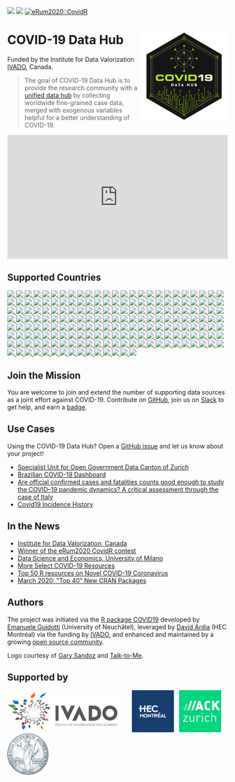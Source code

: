 [![](https://storage.covid19datahub.io/downloads/total.svg)](https://covid19datahub.io/articles/data.html) [![](https://img.shields.io/badge/doi-10.13140/RG.2.2.11649.81763-orange.svg)](https://www.researchgate.net/publication/340771808_COVID-19_Data_Hub)
[![eRum2020::CovidR](https://badgen.net/https/runkit.io/erum2020-covidr/badge/branches/master/covid19datahub?cache=300)](https://milano-r.github.io/erum2020-covidr-contest/covid19datahub.html)

# COVID-19 Data Hub <img src="man/figures/logo.png" width="200" align="right" />

Funded by the Institute for Data Valorization [IVADO](https://ivado.ca/en/), Canada.

> The goal of COVID-19 Data Hub is to provide the research community with a [unified data hub](https://covid19datahub.io/articles/data.html) by collecting worldwide fine-grained case data, merged with exogenous variables helpful for a better understanding of COVID-19.

<style>.embed-container { position: relative; padding-bottom: 56.25%; height: 0; overflow: hidden; max-width: 100%; } .embed-container iframe, .embed-container object, .embed-container embed { position: absolute; top: 0; left: 0; width: 100%; height: 100%; }</style><div class='embed-container'><iframe src='https://www.youtube.com/embed/Uj6zTnZWJWA?rel=0' frameborder='0' allowfullscreen></iframe></div>

## Supported Countries

<a href="/articles/iso/AFG.html">
  <img src="https://www.countryflags.io/AF/flat/64.png" style="display:inline-block">
</a><a href="/articles/iso/AGO.html">
  <img src="https://www.countryflags.io/AO/flat/64.png" style="display:inline-block">
</a><a href="/articles/iso/ALB.html">
  <img src="https://www.countryflags.io/AL/flat/64.png" style="display:inline-block">
</a><a href="/articles/iso/AND.html">
  <img src="https://www.countryflags.io/AD/flat/64.png" style="display:inline-block">
</a><a href="/articles/iso/ARE.html">
  <img src="https://www.countryflags.io/AE/flat/64.png" style="display:inline-block">
</a><a href="/articles/iso/ARG.html">
  <img src="https://www.countryflags.io/AR/flat/64.png" style="display:inline-block">
</a><a href="/articles/iso/ARM.html">
  <img src="https://www.countryflags.io/AM/flat/64.png" style="display:inline-block">
</a><a href="/articles/iso/ASM.html">
  <img src="https://www.countryflags.io/AS/flat/64.png" style="display:inline-block">
</a><a href="/articles/iso/ATG.html">
  <img src="https://www.countryflags.io/AG/flat/64.png" style="display:inline-block">
</a><a href="/articles/iso/AUS.html">
  <img src="https://www.countryflags.io/AU/flat/64.png" style="display:inline-block">
</a><a href="/articles/iso/AUT.html">
  <img src="https://www.countryflags.io/AT/flat/64.png" style="display:inline-block">
</a><a href="/articles/iso/AZE.html">
  <img src="https://www.countryflags.io/AZ/flat/64.png" style="display:inline-block">
</a><a href="/articles/iso/BDI.html">
  <img src="https://www.countryflags.io/BI/flat/64.png" style="display:inline-block">
</a><a href="/articles/iso/BEL.html">
  <img src="https://www.countryflags.io/BE/flat/64.png" style="display:inline-block">
</a><a href="/articles/iso/BEN.html">
  <img src="https://www.countryflags.io/BJ/flat/64.png" style="display:inline-block">
</a><a href="/articles/iso/BFA.html">
  <img src="https://www.countryflags.io/BF/flat/64.png" style="display:inline-block">
</a><a href="/articles/iso/BGD.html">
  <img src="https://www.countryflags.io/BD/flat/64.png" style="display:inline-block">
</a><a href="/articles/iso/BGR.html">
  <img src="https://www.countryflags.io/BG/flat/64.png" style="display:inline-block">
</a><a href="/articles/iso/BHR.html">
  <img src="https://www.countryflags.io/BH/flat/64.png" style="display:inline-block">
</a><a href="/articles/iso/BHS.html">
  <img src="https://www.countryflags.io/BS/flat/64.png" style="display:inline-block">
</a><a href="/articles/iso/BIH.html">
  <img src="https://www.countryflags.io/BA/flat/64.png" style="display:inline-block">
</a><a href="/articles/iso/BLR.html">
  <img src="https://www.countryflags.io/BY/flat/64.png" style="display:inline-block">
</a><a href="/articles/iso/BLZ.html">
  <img src="https://www.countryflags.io/BZ/flat/64.png" style="display:inline-block">
</a><a href="/articles/iso/BMU.html">
  <img src="https://www.countryflags.io/BM/flat/64.png" style="display:inline-block">
</a><a href="/articles/iso/BOL.html">
  <img src="https://www.countryflags.io/BO/flat/64.png" style="display:inline-block">
</a><a href="/articles/iso/BRA.html">
  <img src="https://www.countryflags.io/BR/flat/64.png" style="display:inline-block">
</a><a href="/articles/iso/BRB.html">
  <img src="https://www.countryflags.io/BB/flat/64.png" style="display:inline-block">
</a><a href="/articles/iso/BRN.html">
  <img src="https://www.countryflags.io/BN/flat/64.png" style="display:inline-block">
</a><a href="/articles/iso/BTN.html">
  <img src="https://www.countryflags.io/BT/flat/64.png" style="display:inline-block">
</a><a href="/articles/iso/BWA.html">
  <img src="https://www.countryflags.io/BW/flat/64.png" style="display:inline-block">
</a><a href="/articles/iso/CAF.html">
  <img src="https://www.countryflags.io/CF/flat/64.png" style="display:inline-block">
</a><a href="/articles/iso/CAN.html">
  <img src="https://www.countryflags.io/CA/flat/64.png" style="display:inline-block">
</a><a href="/articles/iso/CHE.html">
  <img src="https://www.countryflags.io/CH/flat/64.png" style="display:inline-block">
</a><a href="/articles/iso/CHL.html">
  <img src="https://www.countryflags.io/CL/flat/64.png" style="display:inline-block">
</a><a href="/articles/iso/CIV.html">
  <img src="https://www.countryflags.io/CI/flat/64.png" style="display:inline-block">
</a><a href="/articles/iso/CMR.html">
  <img src="https://www.countryflags.io/CM/flat/64.png" style="display:inline-block">
</a><a href="/articles/iso/COD.html">
  <img src="https://www.countryflags.io/CD/flat/64.png" style="display:inline-block">
</a><a href="/articles/iso/COG.html">
  <img src="https://www.countryflags.io/CG/flat/64.png" style="display:inline-block">
</a><a href="/articles/iso/COL.html">
  <img src="https://www.countryflags.io/CO/flat/64.png" style="display:inline-block">
</a><a href="/articles/iso/COM.html">
  <img src="https://www.countryflags.io/KM/flat/64.png" style="display:inline-block">
</a><a href="/articles/iso/CPV.html">
  <img src="https://www.countryflags.io/CV/flat/64.png" style="display:inline-block">
</a><a href="/articles/iso/CRI.html">
  <img src="https://www.countryflags.io/CR/flat/64.png" style="display:inline-block">
</a><a href="/articles/iso/CUB.html">
  <img src="https://www.countryflags.io/CU/flat/64.png" style="display:inline-block">
</a><a href="/articles/iso/CYP.html">
  <img src="https://www.countryflags.io/CY/flat/64.png" style="display:inline-block">
</a><a href="/articles/iso/CZE.html">
  <img src="https://www.countryflags.io/CZ/flat/64.png" style="display:inline-block">
</a><a href="/articles/iso/DEU.html">
  <img src="https://www.countryflags.io/DE/flat/64.png" style="display:inline-block">
</a><a href="/articles/iso/DJI.html">
  <img src="https://www.countryflags.io/DJ/flat/64.png" style="display:inline-block">
</a><a href="/articles/iso/DMA.html">
  <img src="https://www.countryflags.io/DM/flat/64.png" style="display:inline-block">
</a><a href="/articles/iso/DNK.html">
  <img src="https://www.countryflags.io/DK/flat/64.png" style="display:inline-block">
</a><a href="/articles/iso/DOM.html">
  <img src="https://www.countryflags.io/DO/flat/64.png" style="display:inline-block">
</a><a href="/articles/iso/DZA.html">
  <img src="https://www.countryflags.io/DZ/flat/64.png" style="display:inline-block">
</a><a href="/articles/iso/ECU.html">
  <img src="https://www.countryflags.io/EC/flat/64.png" style="display:inline-block">
</a><a href="/articles/iso/EGY.html">
  <img src="https://www.countryflags.io/EG/flat/64.png" style="display:inline-block">
</a><a href="/articles/iso/ERI.html">
  <img src="https://www.countryflags.io/ER/flat/64.png" style="display:inline-block">
</a><a href="/articles/iso/ESH.html">
  <img src="https://www.countryflags.io/EH/flat/64.png" style="display:inline-block">
</a><a href="/articles/iso/ESP.html">
  <img src="https://www.countryflags.io/ES/flat/64.png" style="display:inline-block">
</a><a href="/articles/iso/EST.html">
  <img src="https://www.countryflags.io/EE/flat/64.png" style="display:inline-block">
</a><a href="/articles/iso/ETH.html">
  <img src="https://www.countryflags.io/ET/flat/64.png" style="display:inline-block">
</a><a href="/articles/iso/FIN.html">
  <img src="https://www.countryflags.io/FI/flat/64.png" style="display:inline-block">
</a><a href="/articles/iso/FJI.html">
  <img src="https://www.countryflags.io/FJ/flat/64.png" style="display:inline-block">
</a><a href="/articles/iso/FRA.html">
  <img src="https://www.countryflags.io/FR/flat/64.png" style="display:inline-block">
</a><a href="/articles/iso/GAB.html">
  <img src="https://www.countryflags.io/GA/flat/64.png" style="display:inline-block">
</a><a href="/articles/iso/GBR.html">
  <img src="https://www.countryflags.io/GB/flat/64.png" style="display:inline-block">
</a><a href="/articles/iso/GEO.html">
  <img src="https://www.countryflags.io/GE/flat/64.png" style="display:inline-block">
</a><a href="/articles/iso/GHA.html">
  <img src="https://www.countryflags.io/GH/flat/64.png" style="display:inline-block">
</a><a href="/articles/iso/GIN.html">
  <img src="https://www.countryflags.io/GN/flat/64.png" style="display:inline-block">
</a><a href="/articles/iso/GMB.html">
  <img src="https://www.countryflags.io/GM/flat/64.png" style="display:inline-block">
</a><a href="/articles/iso/GNB.html">
  <img src="https://www.countryflags.io/GW/flat/64.png" style="display:inline-block">
</a><a href="/articles/iso/GNQ.html">
  <img src="https://www.countryflags.io/GQ/flat/64.png" style="display:inline-block">
</a><a href="/articles/iso/GRC.html">
  <img src="https://www.countryflags.io/GR/flat/64.png" style="display:inline-block">
</a><a href="/articles/iso/GRD.html">
  <img src="https://www.countryflags.io/GD/flat/64.png" style="display:inline-block">
</a><a href="/articles/iso/GTM.html">
  <img src="https://www.countryflags.io/GT/flat/64.png" style="display:inline-block">
</a><a href="/articles/iso/GUM.html">
  <img src="https://www.countryflags.io/GU/flat/64.png" style="display:inline-block">
</a><a href="/articles/iso/GUY.html">
  <img src="https://www.countryflags.io/GY/flat/64.png" style="display:inline-block">
</a><a href="/articles/iso/HND.html">
  <img src="https://www.countryflags.io/HN/flat/64.png" style="display:inline-block">
</a><a href="/articles/iso/HRV.html">
  <img src="https://www.countryflags.io/HR/flat/64.png" style="display:inline-block">
</a><a href="/articles/iso/HTI.html">
  <img src="https://www.countryflags.io/HT/flat/64.png" style="display:inline-block">
</a><a href="/articles/iso/HUN.html">
  <img src="https://www.countryflags.io/HU/flat/64.png" style="display:inline-block">
</a><a href="/articles/iso/IDN.html">
  <img src="https://www.countryflags.io/ID/flat/64.png" style="display:inline-block">
</a><a href="/articles/iso/IND.html">
  <img src="https://www.countryflags.io/IN/flat/64.png" style="display:inline-block">
</a><a href="/articles/iso/IRL.html">
  <img src="https://www.countryflags.io/IE/flat/64.png" style="display:inline-block">
</a><a href="/articles/iso/IRN.html">
  <img src="https://www.countryflags.io/IR/flat/64.png" style="display:inline-block">
</a><a href="/articles/iso/IRQ.html">
  <img src="https://www.countryflags.io/IQ/flat/64.png" style="display:inline-block">
</a><a href="/articles/iso/ISL.html">
  <img src="https://www.countryflags.io/IS/flat/64.png" style="display:inline-block">
</a><a href="/articles/iso/ISR.html">
  <img src="https://www.countryflags.io/IL/flat/64.png" style="display:inline-block">
</a><a href="/articles/iso/ITA.html">
  <img src="https://www.countryflags.io/IT/flat/64.png" style="display:inline-block">
</a><a href="/articles/iso/JAM.html">
  <img src="https://www.countryflags.io/JM/flat/64.png" style="display:inline-block">
</a><a href="/articles/iso/JOR.html">
  <img src="https://www.countryflags.io/JO/flat/64.png" style="display:inline-block">
</a><a href="/articles/iso/JPN.html">
  <img src="https://www.countryflags.io/JP/flat/64.png" style="display:inline-block">
</a><a href="/articles/iso/KAZ.html">
  <img src="https://www.countryflags.io/KZ/flat/64.png" style="display:inline-block">
</a><a href="/articles/iso/KEN.html">
  <img src="https://www.countryflags.io/KE/flat/64.png" style="display:inline-block">
</a><a href="/articles/iso/KGZ.html">
  <img src="https://www.countryflags.io/KG/flat/64.png" style="display:inline-block">
</a><a href="/articles/iso/KHM.html">
  <img src="https://www.countryflags.io/KH/flat/64.png" style="display:inline-block">
</a><a href="/articles/iso/KNA.html">
  <img src="https://www.countryflags.io/KN/flat/64.png" style="display:inline-block">
</a><a href="/articles/iso/KOR.html">
  <img src="https://www.countryflags.io/KR/flat/64.png" style="display:inline-block">
</a><a href="/articles/iso/KWT.html">
  <img src="https://www.countryflags.io/KW/flat/64.png" style="display:inline-block">
</a><a href="/articles/iso/LAO.html">
  <img src="https://www.countryflags.io/LA/flat/64.png" style="display:inline-block">
</a><a href="/articles/iso/LBN.html">
  <img src="https://www.countryflags.io/LB/flat/64.png" style="display:inline-block">
</a><a href="/articles/iso/LBR.html">
  <img src="https://www.countryflags.io/LR/flat/64.png" style="display:inline-block">
</a><a href="/articles/iso/LBY.html">
  <img src="https://www.countryflags.io/LY/flat/64.png" style="display:inline-block">
</a><a href="/articles/iso/LCA.html">
  <img src="https://www.countryflags.io/LC/flat/64.png" style="display:inline-block">
</a><a href="/articles/iso/LIE.html">
  <img src="https://www.countryflags.io/LI/flat/64.png" style="display:inline-block">
</a><a href="/articles/iso/LKA.html">
  <img src="https://www.countryflags.io/LK/flat/64.png" style="display:inline-block">
</a><a href="/articles/iso/LTU.html">
  <img src="https://www.countryflags.io/LT/flat/64.png" style="display:inline-block">
</a><a href="/articles/iso/LUX.html">
  <img src="https://www.countryflags.io/LU/flat/64.png" style="display:inline-block">
</a><a href="/articles/iso/LVA.html">
  <img src="https://www.countryflags.io/LV/flat/64.png" style="display:inline-block">
</a><a href="/articles/iso/MAR.html">
  <img src="https://www.countryflags.io/MA/flat/64.png" style="display:inline-block">
</a><a href="/articles/iso/MCO.html">
  <img src="https://www.countryflags.io/MC/flat/64.png" style="display:inline-block">
</a><a href="/articles/iso/MDA.html">
  <img src="https://www.countryflags.io/MD/flat/64.png" style="display:inline-block">
</a><a href="/articles/iso/MDG.html">
  <img src="https://www.countryflags.io/MG/flat/64.png" style="display:inline-block">
</a><a href="/articles/iso/MDV.html">
  <img src="https://www.countryflags.io/MV/flat/64.png" style="display:inline-block">
</a><a href="/articles/iso/MEX.html">
  <img src="https://www.countryflags.io/MX/flat/64.png" style="display:inline-block">
</a><a href="/articles/iso/MKD.html">
  <img src="https://www.countryflags.io/MK/flat/64.png" style="display:inline-block">
</a><a href="/articles/iso/MLI.html">
  <img src="https://www.countryflags.io/ML/flat/64.png" style="display:inline-block">
</a><a href="/articles/iso/MLT.html">
  <img src="https://www.countryflags.io/MT/flat/64.png" style="display:inline-block">
</a><a href="/articles/iso/MMR.html">
  <img src="https://www.countryflags.io/MM/flat/64.png" style="display:inline-block">
</a><a href="/articles/iso/MNE.html">
  <img src="https://www.countryflags.io/ME/flat/64.png" style="display:inline-block">
</a><a href="/articles/iso/MNG.html">
  <img src="https://www.countryflags.io/MN/flat/64.png" style="display:inline-block">
</a><a href="/articles/iso/MNP.html">
  <img src="https://www.countryflags.io/MP/flat/64.png" style="display:inline-block">
</a><a href="/articles/iso/MOZ.html">
  <img src="https://www.countryflags.io/MZ/flat/64.png" style="display:inline-block">
</a><a href="/articles/iso/MRT.html">
  <img src="https://www.countryflags.io/MR/flat/64.png" style="display:inline-block">
</a><a href="/articles/iso/MUS.html">
  <img src="https://www.countryflags.io/MU/flat/64.png" style="display:inline-block">
</a><a href="/articles/iso/MWI.html">
  <img src="https://www.countryflags.io/MW/flat/64.png" style="display:inline-block">
</a><a href="/articles/iso/MYS.html">
  <img src="https://www.countryflags.io/MY/flat/64.png" style="display:inline-block">
</a><a href="/articles/iso/NAM.html">
  <img src="https://www.countryflags.io/NA/flat/64.png" style="display:inline-block">
</a><a href="/articles/iso/NER.html">
  <img src="https://www.countryflags.io/NE/flat/64.png" style="display:inline-block">
</a><a href="/articles/iso/NGA.html">
  <img src="https://www.countryflags.io/NG/flat/64.png" style="display:inline-block">
</a><a href="/articles/iso/NIC.html">
  <img src="https://www.countryflags.io/NI/flat/64.png" style="display:inline-block">
</a><a href="/articles/iso/NLD.html">
  <img src="https://www.countryflags.io/NL/flat/64.png" style="display:inline-block">
</a><a href="/articles/iso/NOR.html">
  <img src="https://www.countryflags.io/NO/flat/64.png" style="display:inline-block">
</a><a href="/articles/iso/NPL.html">
  <img src="https://www.countryflags.io/NP/flat/64.png" style="display:inline-block">
</a><a href="/articles/iso/NZL.html">
  <img src="https://www.countryflags.io/NZ/flat/64.png" style="display:inline-block">
</a><a href="/articles/iso/OMN.html">
  <img src="https://www.countryflags.io/OM/flat/64.png" style="display:inline-block">
</a><a href="/articles/iso/PAK.html">
  <img src="https://www.countryflags.io/PK/flat/64.png" style="display:inline-block">
</a><a href="/articles/iso/PAN.html">
  <img src="https://www.countryflags.io/PA/flat/64.png" style="display:inline-block">
</a><a href="/articles/iso/PER.html">
  <img src="https://www.countryflags.io/PE/flat/64.png" style="display:inline-block">
</a><a href="/articles/iso/PHL.html">
  <img src="https://www.countryflags.io/PH/flat/64.png" style="display:inline-block">
</a><a href="/articles/iso/PNG.html">
  <img src="https://www.countryflags.io/PG/flat/64.png" style="display:inline-block">
</a><a href="/articles/iso/POL.html">
  <img src="https://www.countryflags.io/PL/flat/64.png" style="display:inline-block">
</a><a href="/articles/iso/PRI.html">
  <img src="https://www.countryflags.io/PR/flat/64.png" style="display:inline-block">
</a><a href="/articles/iso/PRT.html">
  <img src="https://www.countryflags.io/PT/flat/64.png" style="display:inline-block">
</a><a href="/articles/iso/PRY.html">
  <img src="https://www.countryflags.io/PY/flat/64.png" style="display:inline-block">
</a><a href="/articles/iso/PSE.html">
  <img src="https://www.countryflags.io/PS/flat/64.png" style="display:inline-block">
</a><a href="/articles/iso/QAT.html">
  <img src="https://www.countryflags.io/QA/flat/64.png" style="display:inline-block">
</a><a href="/articles/iso/RKS.html">
  <img src="https://www.countryflags.io/XK/flat/64.png" style="display:inline-block">
</a><a href="/articles/iso/ROU.html">
  <img src="https://www.countryflags.io/RO/flat/64.png" style="display:inline-block">
</a><a href="/articles/iso/RUS.html">
  <img src="https://www.countryflags.io/RU/flat/64.png" style="display:inline-block">
</a><a href="/articles/iso/RWA.html">
  <img src="https://www.countryflags.io/RW/flat/64.png" style="display:inline-block">
</a><a href="/articles/iso/SAU.html">
  <img src="https://www.countryflags.io/SA/flat/64.png" style="display:inline-block">
</a><a href="/articles/iso/SDN.html">
  <img src="https://www.countryflags.io/SD/flat/64.png" style="display:inline-block">
</a><a href="/articles/iso/SEN.html">
  <img src="https://www.countryflags.io/SN/flat/64.png" style="display:inline-block">
</a><a href="/articles/iso/SGP.html">
  <img src="https://www.countryflags.io/SG/flat/64.png" style="display:inline-block">
</a><a href="/articles/iso/SLE.html">
  <img src="https://www.countryflags.io/SL/flat/64.png" style="display:inline-block">
</a><a href="/articles/iso/SLV.html">
  <img src="https://www.countryflags.io/SV/flat/64.png" style="display:inline-block">
</a><a href="/articles/iso/SMR.html">
  <img src="https://www.countryflags.io/SM/flat/64.png" style="display:inline-block">
</a><a href="/articles/iso/SOM.html">
  <img src="https://www.countryflags.io/SO/flat/64.png" style="display:inline-block">
</a><a href="/articles/iso/SRB.html">
  <img src="https://www.countryflags.io/RS/flat/64.png" style="display:inline-block">
</a><a href="/articles/iso/SSD.html">
  <img src="https://www.countryflags.io/SS/flat/64.png" style="display:inline-block">
</a><a href="/articles/iso/STP.html">
  <img src="https://www.countryflags.io/ST/flat/64.png" style="display:inline-block">
</a><a href="/articles/iso/SUR.html">
  <img src="https://www.countryflags.io/SR/flat/64.png" style="display:inline-block">
</a><a href="/articles/iso/SVK.html">
  <img src="https://www.countryflags.io/SK/flat/64.png" style="display:inline-block">
</a><a href="/articles/iso/SVN.html">
  <img src="https://www.countryflags.io/SI/flat/64.png" style="display:inline-block">
</a><a href="/articles/iso/SWE.html">
  <img src="https://www.countryflags.io/SE/flat/64.png" style="display:inline-block">
</a><a href="/articles/iso/SWZ.html">
  <img src="https://www.countryflags.io/SZ/flat/64.png" style="display:inline-block">
</a><a href="/articles/iso/SYC.html">
  <img src="https://www.countryflags.io/SC/flat/64.png" style="display:inline-block">
</a><a href="/articles/iso/SYR.html">
  <img src="https://www.countryflags.io/SY/flat/64.png" style="display:inline-block">
</a><a href="/articles/iso/TCD.html">
  <img src="https://www.countryflags.io/TD/flat/64.png" style="display:inline-block">
</a><a href="/articles/iso/TGO.html">
  <img src="https://www.countryflags.io/TG/flat/64.png" style="display:inline-block">
</a><a href="/articles/iso/THA.html">
  <img src="https://www.countryflags.io/TH/flat/64.png" style="display:inline-block">
</a><a href="/articles/iso/TJK.html">
  <img src="https://www.countryflags.io/TJ/flat/64.png" style="display:inline-block">
</a><a href="/articles/iso/TLS.html">
  <img src="https://www.countryflags.io/TL/flat/64.png" style="display:inline-block">
</a><a href="/articles/iso/TTO.html">
  <img src="https://www.countryflags.io/TT/flat/64.png" style="display:inline-block">
</a><a href="/articles/iso/TUN.html">
  <img src="https://www.countryflags.io/TN/flat/64.png" style="display:inline-block">
</a><a href="/articles/iso/TUR.html">
  <img src="https://www.countryflags.io/TR/flat/64.png" style="display:inline-block">
</a><a href="/articles/iso/TWN.html">
  <img src="https://www.countryflags.io/TW/flat/64.png" style="display:inline-block">
</a><a href="/articles/iso/TZA.html">
  <img src="https://www.countryflags.io/TZ/flat/64.png" style="display:inline-block">
</a><a href="/articles/iso/UGA.html">
  <img src="https://www.countryflags.io/UG/flat/64.png" style="display:inline-block">
</a><a href="/articles/iso/UKR.html">
  <img src="https://www.countryflags.io/UA/flat/64.png" style="display:inline-block">
</a><a href="/articles/iso/URY.html">
  <img src="https://www.countryflags.io/UY/flat/64.png" style="display:inline-block">
</a><a href="/articles/iso/USA.html">
  <img src="https://www.countryflags.io/US/flat/64.png" style="display:inline-block">
</a><a href="/articles/iso/UZB.html">
  <img src="https://www.countryflags.io/UZ/flat/64.png" style="display:inline-block">
</a><a href="/articles/iso/VAT.html">
  <img src="https://www.countryflags.io/VA/flat/64.png" style="display:inline-block">
</a><a href="/articles/iso/VCT.html">
  <img src="https://www.countryflags.io/VC/flat/64.png" style="display:inline-block">
</a><a href="/articles/iso/VEN.html">
  <img src="https://www.countryflags.io/VE/flat/64.png" style="display:inline-block">
</a><a href="/articles/iso/VIR.html">
  <img src="https://www.countryflags.io/VI/flat/64.png" style="display:inline-block">
</a><a href="/articles/iso/VNM.html">
  <img src="https://www.countryflags.io/VN/flat/64.png" style="display:inline-block">
</a><a href="/articles/iso/YEM.html">
  <img src="https://www.countryflags.io/YE/flat/64.png" style="display:inline-block">
</a><a href="/articles/iso/ZAF.html">
  <img src="https://www.countryflags.io/ZA/flat/64.png" style="display:inline-block">
</a><a href="/articles/iso/ZMB.html">
  <img src="https://www.countryflags.io/ZM/flat/64.png" style="display:inline-block">
</a><a href="/articles/iso/ZWE.html">
  <img src="https://www.countryflags.io/ZW/flat/64.png" style="display:inline-block">
</a>

## Join the Mission

You are welcome to join and extend the number of supporting data sources as a joint effort against COVID-19. Contribute on [GitHub](https://github.com/covid19datahub/COVID19/), join us on [Slack](https://join.slack.com/t/covid19datahub/shared_invite/zt-e921sryd-Sb97p~skvovQM6NuXFUNCw) to get help, and earn a [badge](https://eu.badgr.com/public/badges/MC89IAjTTLGs3geP3xHjRw).

## Use Cases

Using the COVID-19 Data Hub? Open a [GitHub issue](https://github.com/covid19datahub/COVID19/issues) and let us know about your project!

- [Specialist Unit for Open Government Data Canton of Zurich](<https://github.com/openZH/covid_19/issues/723>)
- [Brazilian COVID-19 Dashboard](https://app.powerbi.com/view?r=eyJrIjoiNWExN2JlMzQtNTBiOC00ODU5LWIxY2QtODQwZTNhMjQzNGJmIiwidCI6ImMzN2IzN2EzLWU5ZTItNDJmOS1iYzY3LTRiOWI3MzhlMWRmMCJ9)
- [Are official confirmed cases and fatalities counts good enough to study the COVID–19 pandemic dynamics? A critical assessment through the case of Italy](https://arxiv.org/pdf/2005.07271.pdf)
- [Covid19 Incidence History](http://emit.phys.ocean.dal.ca/~kelley/covid19/)

## In the News

- [Institute for Data Valorization, Canada](<https://ivado.ca/en/covid-19/#phares>)
- [Winner of the eRum2020 CovidR contest](<https://milano-r.github.io/erum2020-covidr-contest/index.html>)
- [Data Science and Economics, University of Milano](<https://dse.cdl.unimi.it/en/avviso/notice-detail/covid-data-analysis>)
- [More Select COVID-19 Resources](https://rviews.rstudio.com/2020/06/03/more-select-covid-19-resources/)
- [Top 50 R resources on Novel COVID-19 Coronavirus](<https://towardsdatascience.com/top-5-r-resources-on-covid-19-coronavirus-1d4c8df6d85f>)
- [March 2020: "Top 40" New CRAN Packages](<https://rviews.rstudio.com/2020/04/27/march-2020-top-40-new-cran-packages/>)

## Authors

The project was initiated via the [R package COVID19](https://CRAN.R-project.org/package=COVID19) developed by [Emanuele Guidotti](https://guidotti.dev/) (University of Neuchâtel), leveraged by [David Ardia](https://ardiad.github.io/website/) (HEC Montréal) via the funding by [IVADO](https://ivado.ca/en/), and enhanced and maintained by a growing [open source community](/articles/contributors.html).

Logo courtesy of [Gary Sandoz](http://www.garysandoz.ch/index.html) and [Talk-to-Me](https://www.talk-to-me.ch/).

## Supported by

<img height="96" src="man/figures/ivado.png" alt="IVADO" style="margin-right:8px"/>
<img height="96" src="man/figures/hec-montreal.jpg" alt="HEC Montréal" style="display:inline-block;margin-right:8px" />
<img height="96" src="man/figures/hackzurich.jpeg" alt="Hack Zurich" style="display:inline-block;margin-right:8px" />
<img height="96" src="man/figures/unimi.jpg" alt="Università degli Studi di Milano" style="display:inline-block;margin-right:8px" />
